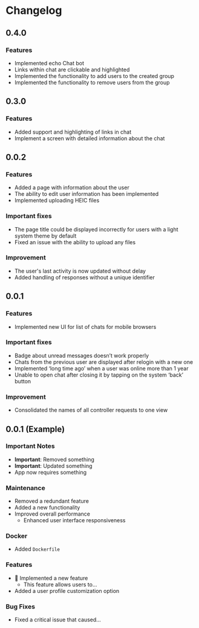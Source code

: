 # Changelog

## 0.4.0

### Features

- Implemented echo Chat bot
- Links within chat are clickable and highlighted
- Implemented the functionality to add users to the created group
- Implemented the functionality to remove users from the group

## 0.3.0

### Features

- Added support and highlighting of links in chat
- Implement a screen with detailed information about the chat

## 0.0.2

### Features

- Added a page with information about the user
- The ability to edit user information has been implemented
- Implemented uploading HEIC files

### Important fixes

- The page title could be displayed incorrectly for users with a light system theme by default
- Fixed an issue with the ability to upload any files

### Improvement

- The user's last activity is now updated without delay
- Added handling of responses without a unique identifier

## 0.0.1

### Features

- Implemented new UI for list of chats for mobile browsers

### Important fixes

- Badge about unread messages doesn’t work properly
- Chats from the previous user are displayed after relogin with a new one
- Implemented ‘long time ago’ when a user was online more than 1 year
- Unable to open chat after closing it by tapping on the system ‘back’ button

### Improvement

- Consolidated the names of all controller requests to one view

## 0.0.1 (Example)

### Important Notes

- **Important**: Removed something
- **Important**: Updated something
- App now requires something

### Maintenance

- Removed a redundant feature
- Added a new functionality
- Improved overall performance
  - Enhanced user interface responsiveness

### Docker

- Added `Dockerfile`

### Features

- :tada: Implemented a new feature
  - This feature allows users to...
- Added a user profile customization option

### Bug Fixes

- Fixed a critical issue that caused...
